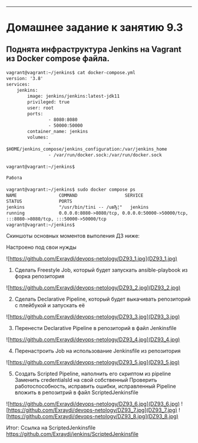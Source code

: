 ---


# Домашнее задание к занятию 9.3
## Поднята инфраструктура Jenkins на Vagrant из Docker compose файла. 

````commandline
vagrant@vagrant:~/jenkins$ cat docker-compose.yml
version: '3.8'
services:
    jenkins:
        image: jenkins/jenkins:latest-jdk11
        privileged: true
        user: root
        ports:
                - 8080:8080
                - 50000:50000
        container_name: jenkins
        volumes:
                - $HOME/jenkins_compose/jenkins_configuration:/var/jenkins_home
                - /var/run/docker.sock:/var/run/docker.sock

vagrant@vagrant:~/jenkins$
````
```
Работа 

vagrant@vagrant:~/jenkins$ sudo docker compose ps
NAME                COMMAND                  SERVICE             STATUS              PORTS
jenkins             "/usr/bin/tini -- /uвЂ¦"   jenkins             running             0.0.0.0:8080->8080/tcp, 0.0.0.0:50000->50000/tcp, :::8080->8080/tcp, :::50000->50000/tcp
vagrant@vagrant:~/jenkins$

```


Скиншоты основных моментов выполения ДЗ ниже: 


Настроено под свои нужды

![https://github.com/Exraydi/devops-netology/DZ93_1.jpg](DZ93_1.jpg)

1. Сделать Freestyle Job, который будет запускать ansible-playbook из форка репозитория

![https://github.com/Exraydi/devops-netology/DZ93_2.jpg](DZ93_2.jpg)

2. Сделать Declarative Pipeline, который будет выкачивать репозиторий с плейбукой и запускать её

![https://github.com/Exraydi/devops-netology/DZ93_3.jpg](DZ93_3.jpg)

3. Перенести Declarative Pipeline в репозиторий в файл Jenkinsfile

![https://github.com/Exraydi/devops-netology/DZ93_4.jpg](DZ93_4.jpg)

4. Перенастроить Job на использование Jenkinsfile из репозитория

![https://github.com/Exraydi/devops-netology/DZ93_5.jpg](DZ93_5.jpg)

5. Создать Scripted Pipeline, наполнить его скриптом из pipeline
   Заменить credentialsId на свой собственный
   Проверить работоспособность, исправить ошибки, исправленный Pipeline вложить в репозитрий в файл ScriptedJenkinsfile

![https://github.com/Exraydi/devops-netology/DZ93_6.jpg](DZ93_6.jpg)
![https://github.com/Exraydi/devops-netology/DZ93_7.jpg](DZ93_7.jpg)
![https://github.com/Exraydi/devops-netology/DZ93_8.jpg](DZ93_8.jpg)


Итог: 
Ссылка на ScriptedJenkinsfile
https://github.com/Exraydi/jenkins/ScriptedJenkinsfile

